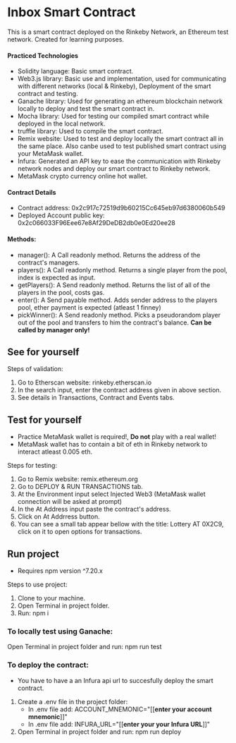 # Inbox Smart Contract

This is a smart contract deployed on the Rinkeby Network, an Ethereum test network.
Created for learning purposes.

#### Practiced Technologies

- Solidity language: Basic smart contract.
- Web3.js library: Basic use and implementation, used for communicating with different networks (local & Rinkeby), Deployment of the smart contract and testing.
- Ganache library: Used for generating an ethereum blockchain network locally to deploy and test the smart contract in.
- Mocha library: Used for testing our compiled smart contract while deployed in the local network.
- truffle library: Used to compile the smart contract.
- Remix website: Used to test and deploy locally the smart contract all in the same place. Also canbe used to test published smart contract using your MetaMask wallet.
- Infura: Generated an API key to ease the communication with Rinkeby network nodes and deploy our smart contract to Rinkeby network.
- MetaMask crypto currency online hot wallet.

#### Contract Details

- Contract address: 0x2c917c72519d9b60215Cc645eb97d6380060b549
- Deployed Account public key: 0x2c066033F96Eee67e8Af29DeDB2db0e0Ed20ee28

#### Methods:

- manager(): A Call readonly method. Returns the address of the contract's managers.
- players(): A Call readonly method. Returns a single player from the pool, index is expected as input.
- getPlayers(): A Send readonly method. Returns the list of all of the players in the pool, costs gas.
- enter(): A Send payable method. Adds sender address to the players pool, ether payment is expected (atleast 1 finney)
- pickWinner(): A Send readonly method. Picks a pseudorandom player out of the pool and transfers to him the contract's balance. **Can be called by manager only!**

## See for yourself

Steps of validation:

1. Go to Etherscan website: rinkeby.etherscan.io
2. In the search input, enter the contract address given in above section.
3. See details in Transactions, Contract and Events tabs.


## Test for yourself

- Practice MetaMask wallet is required!, <b>Do not</b> play with a real wallet!
- MetaMask wallet has to contain a bit of eth in Rinkeby network to interact atleast 0.005 eth.

Steps for testing: 

1. Go to Remix website: remix.ethereum.org
2. Go to DEPLOY & RUN TRANSACTIONS tab.
3. At the Environment input select Injected Web3 (MetaMask wallet connection will be asked at prompt)
4. In the At Address input paste the contract's address.
5. Click on At Addrress button.
6. You can see a small tab appear bellow with the title: Lottery AT 0X2C9, click on it to open options for transactions.

## Run project

* Requires npm version ^7.20.x

Steps to use project:

1. Clone to your machine.
2. Open Terminal in project folder.
3. Run: npm i

### To locally test using Ganache:

Open Terminal in project folder and run: npm run test

### To deploy the contract:

- You have to have a an Infura api url to succesfully deploy the smart contract.
1. Create a .env file in the project folder:
    - In .env file add: ACCOUNT_MNEMONIC="[[**enter your account mnemonic**]]"
    - In .env file add: INFURA_URL="[[**enter your your Infura URL**]]"
2. Open Terminal in project folder and run: npm run deploy